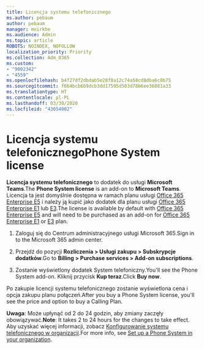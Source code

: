 ```yaml
---
title: Licencja systemu telefonicznego
ms.author: pebaum
author: pebaum
manager: mnirkhe
ms.audience: Admin
ms.topic: article
ROBOTS: NOINDEX, NOFOLLOW
localization_priority: Priority
ms.collection: Adm_O365
ms.custom:
- "9002342"
- "4559"
ms.openlocfilehash: b4f27df2dbdab5e28f8a12c74a58cd8dba6c0b75
ms.sourcegitcommit: f6b4bcb6b9dcb3dd17595d503d78b6ee36881a33
ms.translationtype: HT
ms.contentlocale: pl-PL
ms.lasthandoff: 03/30/2020
ms.locfileid: "43054002"
---
```

# <a name="phone-system-license"></a><span data-ttu-id="57132-102">Licencja systemu telefonicznego</span><span class="sxs-lookup"><span data-stu-id="57132-102">Phone System license</span></span>

<span data-ttu-id="57132-103">**Licencja systemu telefonicznego** to dodatek do usługi **Microsoft Teams**.</span><span class="sxs-lookup"><span data-stu-id="57132-103">The **Phone System license** is an add-on to **Microsoft Teams**.</span></span> <span data-ttu-id="57132-104">Licencja ta jest domyślnie dostępna w ramach planu usługi [Office 365 Enterprise E5](https://www.microsoft.com/microsoft-365/business/office-365-enterprise-e5-business-software?rtc=1&activetab=pivot%3aoverviewtab) i należy ją kupić jako dodatek dla planu usługi [Office 365 Enterprise E1](https://products.office.com/business/office-365-enterprise-e1-business-software) lub [E3](https://products.office.com/business/office-365-enterprise-e3-business-software).</span><span class="sxs-lookup"><span data-stu-id="57132-104">The license is available by default with [Office 365 Enterprise E5](https://www.microsoft.com/microsoft-365/business/office-365-enterprise-e5-business-software?rtc=1&activetab=pivot%3aoverviewtab) and will need to be purchased as an add-on for [Office 365 Enterprise E1](https://products.office.com/business/office-365-enterprise-e1-business-software) or [E3](https://products.office.com/business/office-365-enterprise-e3-business-software) plan.</span></span>

1. <span data-ttu-id="57132-105">Zaloguj się do Centrum administracyjnego usługi Microsoft 365.</span><span class="sxs-lookup"><span data-stu-id="57132-105">Sign in to the Microsoft 365 admin center.</span></span>

2. <span data-ttu-id="57132-106">Przejdź do pozycji **Rozliczenia > Usługi zakupu > Subskrypcje dodatków**.</span><span class="sxs-lookup"><span data-stu-id="57132-106">Go to **Billing > Purchase services > Add-on subscriptions**.</span></span> 

3. <span data-ttu-id="57132-107">Zostanie wyświetlony dodatek System telefoniczny.</span><span class="sxs-lookup"><span data-stu-id="57132-107">You'll see the Phone System add-on.</span></span> <span data-ttu-id="57132-108">Kliknij przycisk **Kup teraz**.</span><span class="sxs-lookup"><span data-stu-id="57132-108">Click **Buy now**.</span></span>

<span data-ttu-id="57132-109">Po zakupie licencji systemu telefonicznego zostanie wyświetlona cena i opcja zakupu planu połączeń.</span><span class="sxs-lookup"><span data-stu-id="57132-109">After you buy a Phone System license, you'll see the price and option to buy a Calling Plan.</span></span>

<span data-ttu-id="57132-110">**Uwaga**: Może upłynąć od 2 do 24 godzin, aby zmiany zaczęły obowiązywać.</span><span class="sxs-lookup"><span data-stu-id="57132-110">**Note**: It takes 2 to 24 hours for the changes to take effect.</span></span> <span data-ttu-id="57132-111">Aby uzyskać więcej informacji, zobacz [Konfigurowanie systemu telefonicznego w organizacji](https://docs.microsoft.com/MicrosoftTeams/setting-up-your-phone-system).</span><span class="sxs-lookup"><span data-stu-id="57132-111">For more info, see [Set up a Phone System in your organization](https://docs.microsoft.com/MicrosoftTeams/setting-up-your-phone-system).</span></span> 

